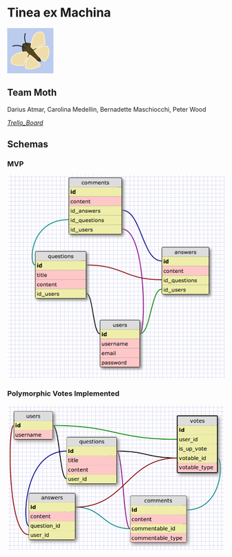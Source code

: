 # Tinea ex Machina
<img src="/moth-icon.png"/>

## Team Moth
Darius Atmar, Carolina Medellin, Bernadette Maschiocchi, Peter Wood

<a href="https://trello.com/b/BaMZOWt1/stackoverflow">_Trello_Board_</a>

## Schemas

### MVP
<img src="/mvp-schema.png"/>

### Polymorphic Votes Implemented
<img src="/votes-schema.png"/>
